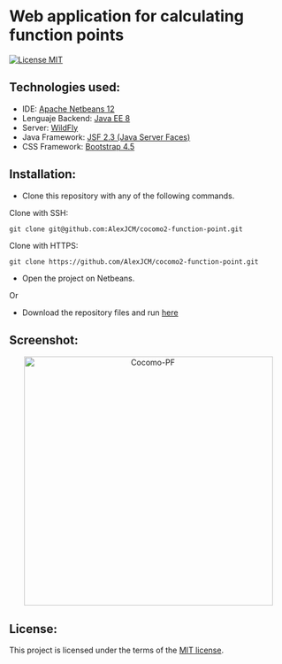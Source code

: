 # Web application for calculating function points

[![License MIT](https://img.shields.io/badge/license-MIT-blue.svg)](https://raw.githubusercontent.com/AlexJCM/cocomo2-function-point/master/LICENSE)

## Technologies used:

- IDE: [Apache Netbeans 12](https://netbeans.apache.org/download/index.html)
- Lenguaje Backend: [Java EE 8](https://www.oracle.com/java/technologies/javase/javase-jdk8-downloads.html)
- Server: [WildFly](https://wildfly.org/news/2019/02/27/WildFly16-Final-Released/)
- Java Framework: [JSF 2.3 (Java Server Faces)](https://javaee.github.io/javaserverfaces-spec/)
- CSS Framework: [Bootstrap 4.5](https://getbootstrap.com/)

## Installation:

- Clone this repository with any of the following commands.

Clone with SSH:

```shell
git clone git@github.com:AlexJCM/cocomo2-function-point.git
```

Clone with HTTPS:

```shell
git clone https://github.com/AlexJCM/cocomo2-function-point.git

```

- Open the project on Netbeans.

Or

- Download the repository files and run [here](https://github.com/AlexJCM/cocomo2-function-point/archive/master.zip)

## Screenshot:

<p align="center">
  <img src="https://i.postimg.cc/T2rkq3Dy/Cocomo-PF-App.jpg" height="450px" alt="Cocomo-PF">
</p>

## License:

This project is licensed under the terms of the [MIT license](https://raw.githubusercontent.com/AlexJCM/cocomo2-function-point/master/LICENSE).
